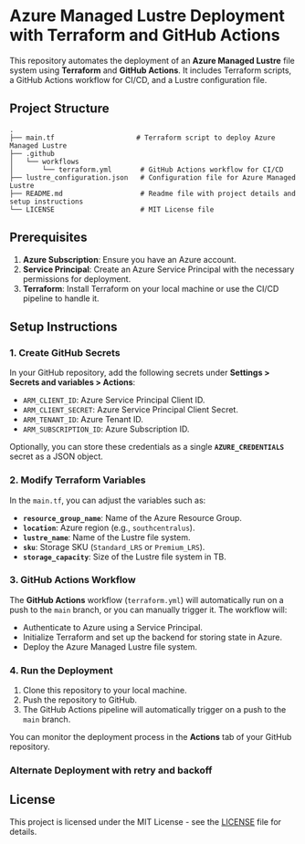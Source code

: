 # Azure Managed Lustre Deployment with Terraform and GitHub Actions

This repository automates the deployment of an **Azure Managed Lustre** file system using **Terraform** and **GitHub Actions**. It includes Terraform scripts, a GitHub Actions workflow for CI/CD, and a Lustre configuration file.

## Project Structure
```
.
├── main.tf                    # Terraform script to deploy Azure Managed Lustre
├── .github
│   └── workflows
│       └── terraform.yml       # GitHub Actions workflow for CI/CD
├── lustre_configuration.json   # Configuration file for Azure Managed Lustre
├── README.md                   # Readme file with project details and setup instructions
└── LICENSE                     # MIT License file
```

## Prerequisites

1. **Azure Subscription**: Ensure you have an Azure account.
2. **Service Principal**: Create an Azure Service Principal with the necessary permissions for deployment.
3. **Terraform**: Install Terraform on your local machine or use the CI/CD pipeline to handle it.

## Setup Instructions

### 1. Create GitHub Secrets

In your GitHub repository, add the following secrets under **Settings > Secrets and variables > Actions**:

- `ARM_CLIENT_ID`: Azure Service Principal Client ID.
- `ARM_CLIENT_SECRET`: Azure Service Principal Client Secret.
- `ARM_TENANT_ID`: Azure Tenant ID.
- `ARM_SUBSCRIPTION_ID`: Azure Subscription ID.

Optionally, you can store these credentials as a single **`AZURE_CREDENTIALS`** secret as a JSON object.

### 2. Modify Terraform Variables

In the `main.tf`, you can adjust the variables such as:

- **`resource_group_name`**: Name of the Azure Resource Group.
- **`location`**: Azure region (e.g., `southcentralus`).
- **`lustre_name`**: Name of the Lustre file system.
- **`sku`**: Storage SKU (`Standard_LRS` or `Premium_LRS`).
- **`storage_capacity`**: Size of the Lustre file system in TB.

### 3. GitHub Actions Workflow

The **GitHub Actions** workflow (`terraform.yml`) will automatically run on a push to the `main` branch, or you can manually trigger it. The workflow will:

- Authenticate to Azure using a Service Principal.
- Initialize Terraform and set up the backend for storing state in Azure.
- Deploy the Azure Managed Lustre file system.

### 4. Run the Deployment

1. Clone this repository to your local machine.
2. Push the repository to GitHub.
3. The GitHub Actions pipeline will automatically trigger on a push to the `main` branch.

You can monitor the deployment process in the **Actions** tab of your GitHub repository.

### Alternate Deployment with retry and backoff

## License

This project is licensed under the MIT License - see the [LICENSE](LICENSE) file for details.